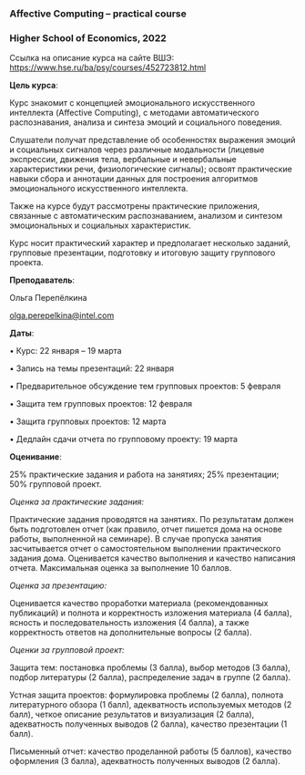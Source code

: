 ### Affective Computing – practical course
### Higher School of Economics, 2022

Ссылка на описание курса на сайте ВШЭ: https://www.hse.ru/ba/psy/courses/452723812.html

**Цель курса**:

Курс знакомит с концепцией эмоционального искусственного интеллекта (Affective Computing), с методами автоматического распознавания, анализа и синтеза эмоций и социального поведения. 

Слушатели получат представление об особенностях выражения эмоций и социальных сигналов через различные модальности (лицевые экспрессии, движения тела, вербальные и невербальные характеристики речи, физиологические сигналы); освоят практические навыки сбора и аннотации данных для построения алгоритмов эмоционального искусственного интеллекта. 

Также на курсе будут рассмотрены практические приложения, связанные с автоматическим распознаванием, анализом и синтезом эмоциональных и социальных характеристик.

Курс носит практический характер и предполагает несколько заданий, групповые презентации, подготовку и итоговую защиту группового проекта.

**Преподаватель**:

Ольга Перепёлкина 

olga.perepelkina@intel.com

**Даты**: 

•	Курс: 22 января – 19 марта

•	Запись на темы презентаций: 22 января

•	Предварительное обсуждение тем групповых проектов: 5 февраля

•	Защита тем групповых проектов: 12 февраля

•	Защита групповых проектов: 12 марта

•	Дедлайн сдачи отчета по групповому проекту: 19 марта


**Оценивание**:

25% практические задания и работа на занятиях; 25% презентации; 50% групповой проект.

_Оценка за практические задания:_

Практические задания проводятся на занятиях. По результатам должен быть подготовлен отчет (как правило, отчет пишется дома на основе работы, выполненной на семинаре). В случае пропуска занятия засчитывается отчет о самостоятельном выполнении практического задания дома. Оценивается качество выполнения и качество написания отчета. Максимальная оценка за выполнение 10 баллов. 

_Оценка за презентацию:_

Оценивается качество проработки материала (рекомендованных публикаций) и полнота и корректность изложения материала (4 балла), ясность и последовательность изложения (4 балла), а также корректность ответов на дополнительные вопросы (2 балла).

_Оценки за групповой проект:_

Защита тем: постановка проблемы (3 балла), выбор методов (3 балла), подбор литературы (2 балла), распределение задач в группе (2 балла).

Устная защита проектов: формулировка проблемы (2 балла), полнота литературного обзора (1 балл), адекватность используемых методов (2 балл), четкое описание результатов и визуализация (2 балла), адекватность полученных выводов (2 балла), качество презентации (1 балл).

Письменный отчет: качество проделанной работы (5 баллов), качество оформления (3 балла), адекватность полученных выводов (2 балла).
